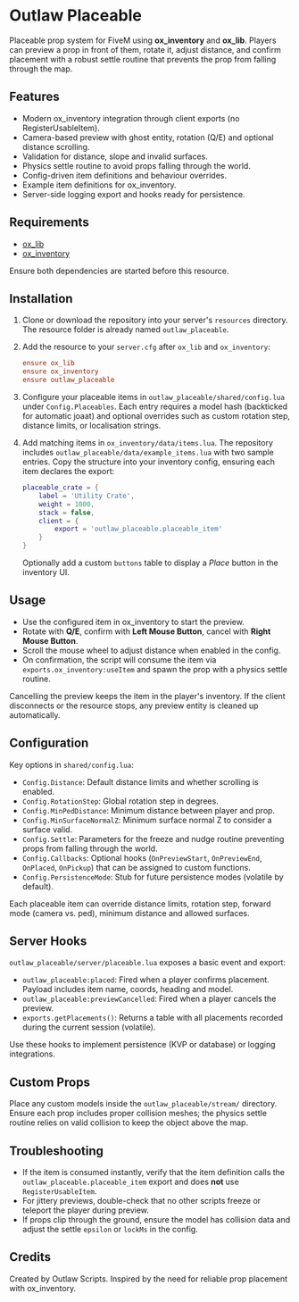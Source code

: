# Outlaw Placeable

Placeable prop system for FiveM using **ox_inventory** and **ox_lib**. Players can preview a prop in front of them, rotate it, adjust distance, and confirm placement with a robust settle routine that prevents the prop from falling through the map.

## Features

- Modern ox_inventory integration through client exports (no RegisterUsableItem).
- Camera-based preview with ghost entity, rotation (Q/E) and optional distance scrolling.
- Validation for distance, slope and invalid surfaces.
- Physics settle routine to avoid props falling through the world.
- Config-driven item definitions and behaviour overrides.
- Example item definitions for ox_inventory.
- Server-side logging export and hooks ready for persistence.

## Requirements

- [ox_lib](https://github.com/overextended/ox_lib)
- [ox_inventory](https://github.com/overextended/ox_inventory)

Ensure both dependencies are started before this resource.

## Installation

1. Clone or download the repository into your server's `resources` directory. The resource folder is already named `outlaw_placeable`.
2. Add the resource to your `server.cfg` after `ox_lib` and `ox_inventory`:

   ```cfg
   ensure ox_lib
   ensure ox_inventory
   ensure outlaw_placeable
   ```

3. Configure your placeable items in `outlaw_placeable/shared/config.lua` under `Config.Placeables`. Each entry requires a model hash (backticked for automatic joaat) and optional overrides such as custom rotation step, distance limits, or localisation strings.
4. Add matching items in `ox_inventory/data/items.lua`. The repository includes `outlaw_placeable/data/example_items.lua` with two sample entries. Copy the structure into your inventory config, ensuring each item declares the export:

   ```lua
   placeable_crate = {
       label = 'Utility Crate',
       weight = 1000,
       stack = false,
       client = {
           export = 'outlaw_placeable.placeable_item'
       }
   }
   ```

   Optionally add a custom `buttons` table to display a *Place* button in the inventory UI.

## Usage

- Use the configured item in ox_inventory to start the preview.
- Rotate with **Q/E**, confirm with **Left Mouse Button**, cancel with **Right Mouse Button**.
- Scroll the mouse wheel to adjust distance when enabled in the config.
- On confirmation, the script will consume the item via `exports.ox_inventory:useItem` and spawn the prop with a physics settle routine.

Cancelling the preview keeps the item in the player's inventory. If the client disconnects or the resource stops, any preview entity is cleaned up automatically.

## Configuration

Key options in `shared/config.lua`:

- `Config.Distance`: Default distance limits and whether scrolling is enabled.
- `Config.RotationStep`: Global rotation step in degrees.
- `Config.MinPedDistance`: Minimum distance between player and prop.
- `Config.MinSurfaceNormalZ`: Minimum surface normal Z to consider a surface valid.
- `Config.Settle`: Parameters for the freeze and nudge routine preventing props from falling through the world.
- `Config.Callbacks`: Optional hooks (`OnPreviewStart`, `OnPreviewEnd`, `OnPlaced`, `OnPickup`) that can be assigned to custom functions.
- `Config.PersistenceMode`: Stub for future persistence modes (volatile by default).

Each placeable item can override distance limits, rotation step, forward mode (camera vs. ped), minimum distance and allowed surfaces.

## Server Hooks

`outlaw_placeable/server/placeable.lua` exposes a basic event and export:

- `outlaw_placeable:placed`: Fired when a player confirms placement. Payload includes item name, coords, heading and model.
- `outlaw_placeable:previewCancelled`: Fired when a player cancels the preview.
- `exports.getPlacements()`: Returns a table with all placements recorded during the current session (volatile).

Use these hooks to implement persistence (KVP or database) or logging integrations.

## Custom Props

Place any custom models inside the `outlaw_placeable/stream/` directory. Ensure each prop includes proper collision meshes; the physics settle routine relies on valid collision to keep the object above the map.

## Troubleshooting

- If the item is consumed instantly, verify that the item definition calls the `outlaw_placeable.placeable_item` export and does **not** use `RegisterUsableItem`.
- For jittery previews, double-check that no other scripts freeze or teleport the player during preview.
- If props clip through the ground, ensure the model has collision data and adjust the settle `epsilon` or `lockMs` in the config.

## Credits

Created by Outlaw Scripts. Inspired by the need for reliable prop placement with ox_inventory.
